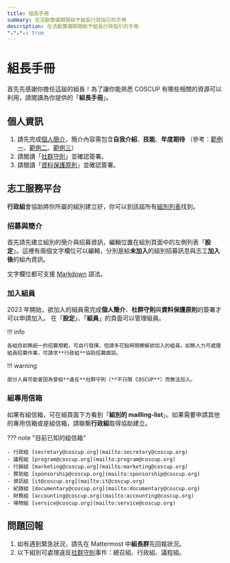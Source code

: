```yaml
---
title: 組長手冊
summary: 在活動籌備期間給予組長行政指引的手冊
description: 在活動籌備期間給予組長行政指引的手冊
ᴴₒᴴₒᴴₒ: true
---
```


# 組長手冊

首先先感謝你擔任這屆的組長！為了讓你能熟悉 COSCUP 有哪些相關的資源可以利用，請閱讀為你提供的「**組長手冊**」。

## 個人資訊

1. 請先完成[個人簡介](https://volunteer.coscup.org/setting/profile)，簡介內容需包含**自我介紹**、**技能**、**年度期待** （參考：[範例一](https://volunteer.coscup.org/user/e161787f)、[範例二](https://volunteer.coscup.org/user/2b17b7b8)、[範例三](https://volunteer.coscup.org/user/6c74e623)）
2. 請閱讀「[社群守則](https://volunteer.coscup.org/coc)」並確認簽署。
3. 請閱讀「[資料保護原則](https://volunteer.coscup.org/security_guard)」並確認簽署。

## 志工服務平台

**行政組**會協助將你所屬的組別建立好，你可以到該屆所有[組別列表](https://volunteer.coscup.org/project/2023/)找到。

### 招募與簡介

首先請先建立組別的簡介與招募資訊，編輯位置在組別頁面中的左側列表「**設定**」。這裡有兩個文字欄位可以編輯，分別是給**未加入**的組別招募訊息與志工**加入後**的組內資訊。

文字欄位都可支援 [Markdown](https://zh.wikipedia.org/zh-tw/Markdown) 語法。

### 加入組員

2023 年開始，欲加入的組員需完成**個人簡介**、**社群守則**與**資料保護原則**的簽署才可以申請加入。
在「**設定**」、「**組員**」的頁面可以管理組員。

!!! info

    各組目前無統一的招募規範，可自行發揮，但請多花點時間瞭解欲加入的組員，如無人力可處理組員招募作業，可請求**行政組**協助招募面談。

!!! warning

    部分人員可能會因為曾經**違反**社群守則（**不只限 COSCUP**）而無法加入。

### 組專用信箱

如果有組信箱，可在組頁面下方看到「**組別的 mailling-list**」。如果需要申請其他的專用信箱或是組信箱，請聯繫**行政組**取得協助建立。

??? note "目前已知的組信箱"

    - 行政組 [secretary@coscup.org](mailto:secretary@coscup.org)
    - 議程組 [program@coscup.org](mailto:program@coscup.org)
    - 行銷組 [marketing@coscup.org](mailto:marketing@coscup.org)
    - 贊助組 [sponsorship@coscup.org](mailto:sponsorship@coscup.org)
    - 資訊組 [it@coscup.org](mailto:it@coscup.org)
    - 紀錄組 [documentary@coscup.org](mailto:documentary@coscup.org)
    - 財務組 [accounting@coscup.org](mailto:accounting@coscup.org)
    - 場物組 [service@coscup.org](mailto:service@coscup.org)

## 問題回報

1. 如有遇到緊急狀況，請先在 Mattermost 中**組長群**先回報狀況。
2. 以下組別可處理違反[社群守則](https://volunteer.coscup.org/coc)事件：總召組、行政組、議程組。
